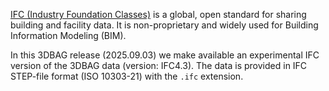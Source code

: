 [IFC (Industry Foundation Classes)](https://technical.buildingsmart.org/standards/ifc/) is a global, open standard for sharing building and facility data. It is non-proprietary and widely used for Building Information Modeling (BIM). 

In this 3DBAG release (2025.09.03) we make available an experimental IFC version of the 3DBAG data (version: IFC4.3). The data is provided in IFC STEP-file format (ISO 10303-21) with the `.ifc` extension. 

